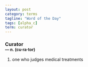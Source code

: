 ```yaml
---
layout: post
category: terms
tagline: "Word of the Day"
tags: [alpha_c]
term: curator
---
```


<h3>Curator<br/> <small>&mdash; n. (cu<span>&middot;</span>ra<span>&middot;</span>tor)</small></h3>
<p><ol>
<li>one who judges medical treatments</li>
</ol></p>
